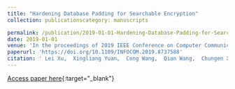 ```yaml
---
title: "Hardening Database Padding for Searchable Encryption"
collection: publicationscategory: manuscripts

permalink: /publication/2019-01-01-Hardening-Database-Padding-for-Searchable-Encryption
date: 2019-01-01
venue: 'In the proceedings of 2019 IEEE Conference on Computer Communications, INFOCOM 2019, Paris, France, April 29 - May 2, 2019'
paperurl: 'https://doi.org/10.1109/INFOCOM.2019.8737588'
citation: ' Lei Xu,  Xingliang Yuan,  Cong Wang,  Qian Wang,  Chungen Xu, &quot;Hardening Database Padding for Searchable Encryption.&quot; In the proceedings of 2019 IEEE Conference on Computer Communications, INFOCOM 2019, Paris, France, April 29 - May 2, 2019, 2019.'
---
```

[Access paper here](https://doi.org/10.1109/INFOCOM.2019.8737588){:target="_blank"}
